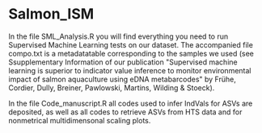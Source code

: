 # Salmon_ISM

In the file SML_Analysis.R you will find everything you need to run Supervised Machine Learning tests on our dataset. 
The accompanied file compo.txt is a metadatatable corresponding to the samples we used (see Ssupplementary Information of 
our publication "Supervised machine learning is superior to indicator value inference to monitor environmental impact of salmon aquaculture using eDNA metabarcodes" by 
Frühe, Cordier, Dully, Breiner, Pawlowski, Martins, Wilding & Stoeck). 

In the file Code_manuscript.R all codes used to infer IndVals for ASVs are deposited, as well as all codes to retrieve ASVs 
from HTS data and for nonmetrical multidimensonal scaling plots. 



